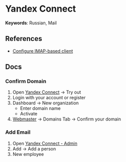 # Yandex Connect

**Keywords**: Russian, Mail

## References

- [Configure IMAP-based client](https://yandex.com/support/mail/mail-clients.html#imap)

## Docs

### Confirm Domain

1. Open [Yandex Connect](https://connect.yandex.com/) -> Try out
2. Login with your account or register
3. Dashboard -> New organization
   - Enter domain name
   - Activate
4. [Webmaster](https://connect.yandex.com/portal/services/webmaster) -> Domains Tab -> Confirm your domain

### Add Email

1. Open [Yandex Connect - Admin](https://connect.yandex.com/portal/admin)
2. Add -> Add a person
3. New employee

<!-- ### Change Name

https://passport.yandex.com/profile
-->
